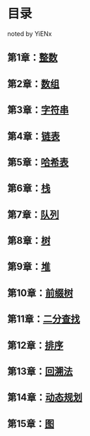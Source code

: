# 目录

noted by YiENx

## 第1章：[整数](./Chapter01.md)

## 第2章：[数组](./Chapter02.md)
## 第3章：[字符串](./Chapter03.md)
## 第4章：[链表](./Chapter04.md)
## 第5章：[哈希表](./Chapter05.md)
## 第6章：[栈](./Chapter06.md)
## 第7章：[队列](./Chapter07.md)
## 第8章：[树](./Chapter08.md)
## 第9章：[堆](./Chapter09.md)
## 第10章：[前缀树](./Chapter10.md)
## 第11章：[二分查找](./Chapter11.md)
## 第12章：[排序](./Chapter12.md)
## 第13章：[回溯法](./Chapter13.md)
## 第14章：[动态规划](./Chapter14.md)
## 第15章：[图](./Chapter15.md)
